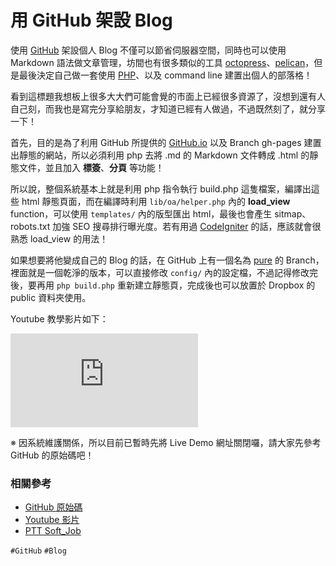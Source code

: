 # 用 GitHub 架設 Blog

使用 [GitHub](https://github.com/) 架設個人 Blog 不僅可以節省伺服器空間，同時也可以使用 Markdown 語法做文章管理，坊間也有很多類似的工具 [octopress](http://octopress.org/)、[pelican](http://www.pelican.com/)，但是最後決定自己做一套使用 [PHP](http://www.pelican.com/)、以及 command line 建置出個人的部落格！

看到這標題我想板上很多大大們可能會覺的市面上已經很多資源了，沒想到還有人自己刻，而我也是寫完分享給朋友，才知道已經有人做過，不過既然刻了，就分享一下！

首先，目的是為了利用 GitHub 所提供的 [GitHub.io](https://pages.github.com/) 以及 Branch gh-pages 建置出靜態的網站，所以必須利用 php 去將 .md 的 Markdown 文件轉成 .html 的靜態文件，並且加入 **標簽**、**分頁** 等功能！

所以說，整個系統基本上就是利用 php 指令執行 build.php 這隻檔案，編譯出這些 html 靜態頁面，而在編譯時利用 `lib/oa/helper.php` 內的 **load_view** function，可以使用 `templates/` 內的版型匯出 html，最後也會產生 sitmap、robots.txt 加強 SEO 搜尋排行曝光度。若有用過 [CodeIgniter](https://codeigniter.org.tw/) 的話，應該就會很熟悉 load_view 的用法！

如果想要將他變成自己的 Blog 的話，在 GitHub 上有一個名為 [pure](https://github.com/comdan66/blog/tree/pure) 的 Branch，裡面就是一個乾淨的版本，可以直接修改 `config/` 內的設定檔，不過記得修改完後，要再用 `php build.php` 重新建立靜態頁，完成後也可以放置於 Dropbox 的 public 資料夾使用。

Youtube 教學影片如下：

<iframe allowfullscreen="" frameborder="0" src="https://www.youtube.com/embed/pUBWKUEb7Do"></iframe>

※ 因系統維護關係，所以目前已暫時先將 Live Demo 網址關閉囉，請大家先參考 GitHub 的原始碼吧！

### 相關參考
* [GitHub 原始碼](https://github.com/comdan66/blog)
* [Youtube 影片](https://www.youtube.com/watch?v=pUBWKUEb7Do)
* [PTT Soft_Job](https://www.ptt.cc/bbs/Soft_Job/M.1419438051.A.B58.html)

`#GitHub` `#Blog`